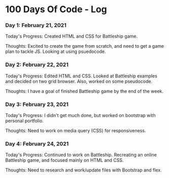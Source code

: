 # 100 Days Of Code - Log

### Day 1: February 21, 2021
Today's Progress: Created HTML and CSS for Battleship game.

Thoughts: Excited to create the game from scratch, and need to get a game plan to tackle JS. Looking at using psuedocode.

### Day 2: February 22, 2021
Today's Progress: Edited HTML and CSS. Looked at Battleship examples and decided on two grid browser. Also, worked on some pseudocode.

Thoughts: I have a goal of finished Battleship game by the end of the week.

### Day 3: February 23, 2021
Today's Progress: I didn't get much done, but worked on bootstrap with personal portfolio.

Thoughts: Need to work on media query (CSS) for responsiveness.

### Day 4: February 24, 2021
Today's Progress: Continued to work on Battleship. Recreating an online Battleship game, and focused mainly on HTML and CSS.

Thoughts: Need to research and work/update files with Bootstrap and flex.
